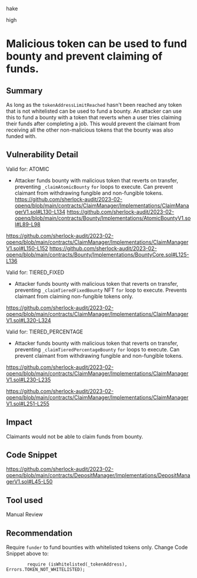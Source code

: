 hake

high

# Malicious token can be used to fund bounty and prevent claiming of funds.

## Summary
As long as the `tokenAddressLimitReached` hasn't been reached any token that is not whitelisted can be used to fund a bounty. An attacker can use this to fund a bounty with a token that reverts when a user tries claiming their funds after completing a job. This would prevent the claimant from receiving all the other non-malicious tokens that the bounty was also funded with.

## Vulnerability Detail
Valid for: ATOMIC
- Attacker funds bounty with malicious token that reverts on transfer, preventing `_claimAtomicBounty` `for` loops to execute. Can prevent claimant from withdrawing fungible and non-fungible tokens.
https://github.com/sherlock-audit/2023-02-openq/blob/main/contracts/ClaimManager/Implementations/ClaimManagerV1.sol#L130-L134
https://github.com/sherlock-audit/2023-02-openq/blob/main/contracts/Bounty/Implementations/AtomicBountyV1.sol#L89-L98

https://github.com/sherlock-audit/2023-02-openq/blob/main/contracts/ClaimManager/Implementations/ClaimManagerV1.sol#L150-L152
https://github.com/sherlock-audit/2023-02-openq/blob/main/contracts/Bounty/Implementations/BountyCore.sol#L125-L136


Valid for: TIERED_FIXED
- Attacker funds bounty with malicious token that reverts on transfer, preventing `_claimTieredFixedBounty` NFT `for` loop to execute. Prevents claimant from claiming non-fungible tokens only.

https://github.com/sherlock-audit/2023-02-openq/blob/main/contracts/ClaimManager/Implementations/ClaimManagerV1.sol#L320-L324

Valid for: TIERED_PERCENTAGE
- Attacker funds bounty with malicious token that reverts on transfer, preventing `_claimTieredPercentageBounty` `for` loops to execute. Can prevent claimant from withdrawing fungible and non-fungible tokens.

https://github.com/sherlock-audit/2023-02-openq/blob/main/contracts/ClaimManager/Implementations/ClaimManagerV1.sol#L230-L235

https://github.com/sherlock-audit/2023-02-openq/blob/main/contracts/ClaimManager/Implementations/ClaimManagerV1.sol#L251-L255

## Impact
Claimants would not be able to claim funds from bounty.

## Code Snippet
https://github.com/sherlock-audit/2023-02-openq/blob/main/contracts/DepositManager/Implementations/DepositManagerV1.sol#L45-L50

## Tool used

Manual Review

## Recommendation
Require `funder` to fund bounties with whitelisted tokens only.
Change Code Snippet above to:
```solidity
        require (isWhitelisted(_tokenAddress), Errors.TOKEN_NOT_WHITELISTED);
```
